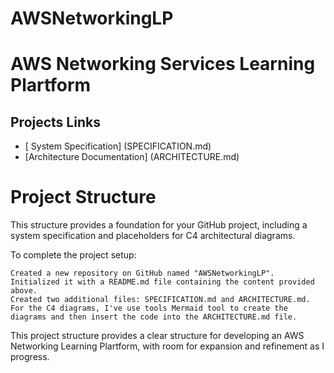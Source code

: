 # AWSNetworkingLP

# AWS Networking Services Learning Plartform

## Projects Links

- [ System Specification] (SPECIFICATION.md)
- [Architecture Documentation] (ARCHITECTURE.md)

# Project Structure

This structure provides a foundation for your GitHub project, including a system specification and placeholders for C4 architectural diagrams. 

To complete the project setup:

    Created a new repository on GitHub named "AWSNetworkingLP".
    Initialized it with a README.md file containing the content provided above.
    Created two additional files: SPECIFICATION.md and ARCHITECTURE.md.
    For the C4 diagrams, I've use tools Mermaid tool to create the diagrams and then insert the code into the ARCHITECTURE.md file.

This project structure provides a clear structure for developing an AWS Networking Learning Plartform, with room for expansion and refinement as I progress.


